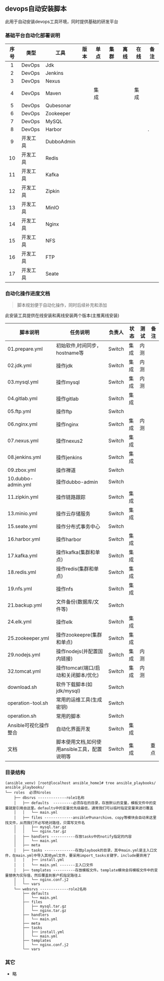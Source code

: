 ## devops自动安装脚本
此用于自动安装devops工具环境，同时提供基础的研发平台

### 基础平台自动化部署说明

| 序号 | 类型     | 工具       | 版本 | 单点 | 集群 | 离线 | 在线 | 备注 |
|:----:|----------|------------|------|------|------|------|------|------|
| 1    | DevOps   | Jdk        |      |      |      |      |      |      |
| 2    | DevOps   | Jenkins    |      |      |      |      |      |      |
| 3    | DevOps   | Nexus      |      |      |      |      |      |      |
| 4    | DevOps   | Maven      |      | 集成 |      |      | 集成 |      |
| 5    | DevOps   | Qubesonar  |      |      |      |      |      |      |
| 6    | DevOps   | Zookeeper  |      |      |      |      |      |      |
| 7    | DevOps   | MySQL      |      |      |      |      |      |      |
| 8    | DevOps   | Harbor     |      |      |      |      |      | .    |
| 9    | 开发工具 | DubboAdmin |      |      |      |      |      |      |
| 10   | 开发工具 | Redis      |      |      |      |      |      |      |
| 11   | 开发工具 | Kafka      |      |      |      |      |      |      |
| 12   | 开发工具 | Zipkin     |      |      |      |      |      |      |
| 13   | 开发工具 | MinIO      |      |      |      |      |      |      |
| 14   | 开发工具 | Nginx      |      |      |      |      |      |      |
| 15   | 开发工具 | NFS        |      |      |      |      |      |      |
| 16   | 开发工具 | FTP        |      |      |      |      |      |      |
| 17   | 开发工具 | Seate      |      |      |      |      |      |      |

### 自动化操作进度文档
> 脚本规划便于自动化操作，同时后续补充和添加

此安装工具提供在线安装和离线安装两个版本(主推离线安装)

| 脚本说明              | 任务说明                                     | 负责人 | 状态 | 测试 | 备注 |
|-----------------------|----------------------------------------------|--------|------|------|------|
| 01.prepare.yml        | 初始软件,时间同步，hostname等                | Switch | 集成 | 内测 |      |
| 02.jdk.yml            | 操作jdk                                      | Switch | 集成 | 内测 |      |
| 03.mysql.yml          | 操作mysql                                    | Switch | 集成 | 内测 |      |
| 04.gitlab.yml         | 操作gitlab                                   | Switch | 集成 |      |      |
| 05.ftp.yml            | 操作ftp                                      | Switch |      |      |      |
| 06.nginx.yml          | 操作nginx                                    | Switch | 集成 | 内测 |      |
| 07.nexus.yml          | 操作nexus2                                   | Switch | 集成 |      |      |
| 08.jenkins.yml        | 操作jenkins                                  | Switch | 集成 |      |      |
| 09.zbox.yml           | 操作禅道                                     | Switch |      |      |      |
| 10.dubbo-admin.yml    | 操作dubbo-admin                              | Switch |      |      |      |
| 11.zipkin.yml         | 操作链路跟踪                                 | Switch | 集成 |      |      |
| 13.minio.yml          | 操作云存储服务                               | Switch | 集成 |      |      |
| 15.seate.yml          | 操作分布式事务中心                           | Switch |      |      |      |
| 16.harbor.yml         | 操作harbor                                   | Switch | 集成 |      |      |
| 17.kafka.yml          | 操作kafka(集群和单点)                        | Switch | 集成 |      |      |
| 18.redis.yml          | 操作redis(集群和单点)                        | Switch | 集成 |      |      |
| 19.nfs.yml            | 操作nfs                                      | Switch | 集成 |      |      |
| 21.backup.yml         | 文件备份(数据库/文件等)                      | Switch |      |      |      |
| 24.elk.yml            | 操作elk                                      | Switch | 集成 |      |      |
| 25.zookeeper.yml      | 操作zookeepre(集群和单点)                    | Switch | 集成 |      |      |
| 29.nodejs.yml         | 操作nodejs(并配置国内链接)                   | Switch | 集成 | 内测 |      |
| 32.tomcat.yml         | 操作tomcat(端口/启动和关闭脚本/优化)         | Switch | 集成 | 内测 |      |
| download.sh           | 软件下载脚本(如jdk/mysql)                    | Switch |      |      |      |
| operation-tool.sh     | 常用的运维工具(生成密钥)                     | Switch |      |      |      |
| operation.sh          | 常用的脚本                                   | Switch |      |      |      |
| Ansible可视化操作整合 | 自动化界面开发                               | Switch | 集成 |      |      |
| 文档                  | 脚本使用文档,如何使用ansible工具，配置说明等 | Switch | 集成 |      | 重点 |

### 目录结构

```shell
(ansible_venv) [root@localhost ansible_home]# tree ansible_playbooks/
ansible_playbooks/
└── roles  必须叫roles
    ├── dbsrvs -------------role1名称
    │   ├── defaults  ---------必须存在的目录，存放默认的变量，模板文件中的变量就是引用自这里。defaults中的变量优先级最低，通常我们可以临时指定变量来进行覆盖
    │   │   └── main.yml
    │   ├── files -------------ansible中unarchive、copy等模块会自动来这里找文件，从而我们不必写绝对路径，只需写文件名
    │   │   ├── mysql.tar.gz
    │   │   └── nginx.tar.gz
    │   ├── handlers -----------存放tasks中的notify指定的内容
    │   │   └── main.yml
    │   ├── meta
    │   ├── tasks --------------存放playbook的目录，其中main.yml是主入口文件，在main.yml中导入其他yml文件，要采用import_tasks关键字，include要弃用了
    │   │   ├── install.yml
    │   │   └── main.yml -------主入口文件
    │   ├── templates ----------存放模板文件。template模块会将模板文件中的变量替换为实际值，然后覆盖到客户机指定路径上
    │   │   └── nginx.conf.j2
    │   └── vars
    └── websrvs -------------role2名称
        ├── defaults
        │   └── main.yml
        ├── files
        │   ├── mysql.tar.gz
        │   └── nginx.tar.gz
        ├── handlers
        │   └── main.yml
        ├── meta
        ├── tasks
        │   ├── install.yml
        │   └── main.yml
        ├── templates
        │   └── nginx.conf.j2
        └── vars
```

### 其它
- 略
